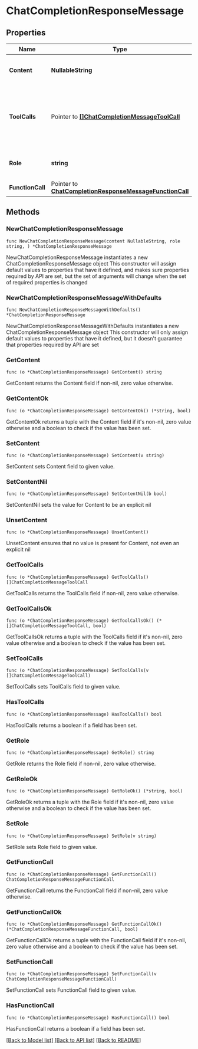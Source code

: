 # ChatCompletionResponseMessage

## Properties

Name | Type | Description | Notes
------------ | ------------- | ------------- | -------------
**Content** | **NullableString** | The contents of the message. | 
**ToolCalls** | Pointer to [**[]ChatCompletionMessageToolCall**](ChatCompletionMessageToolCall.md) | The tool calls generated by the model, such as function calls. | [optional] 
**Role** | **string** | The role of the author of this message. | 
**FunctionCall** | Pointer to [**ChatCompletionResponseMessageFunctionCall**](ChatCompletionResponseMessageFunctionCall.md) |  | [optional] 

## Methods

### NewChatCompletionResponseMessage

`func NewChatCompletionResponseMessage(content NullableString, role string, ) *ChatCompletionResponseMessage`

NewChatCompletionResponseMessage instantiates a new ChatCompletionResponseMessage object
This constructor will assign default values to properties that have it defined,
and makes sure properties required by API are set, but the set of arguments
will change when the set of required properties is changed

### NewChatCompletionResponseMessageWithDefaults

`func NewChatCompletionResponseMessageWithDefaults() *ChatCompletionResponseMessage`

NewChatCompletionResponseMessageWithDefaults instantiates a new ChatCompletionResponseMessage object
This constructor will only assign default values to properties that have it defined,
but it doesn't guarantee that properties required by API are set

### GetContent

`func (o *ChatCompletionResponseMessage) GetContent() string`

GetContent returns the Content field if non-nil, zero value otherwise.

### GetContentOk

`func (o *ChatCompletionResponseMessage) GetContentOk() (*string, bool)`

GetContentOk returns a tuple with the Content field if it's non-nil, zero value otherwise
and a boolean to check if the value has been set.

### SetContent

`func (o *ChatCompletionResponseMessage) SetContent(v string)`

SetContent sets Content field to given value.


### SetContentNil

`func (o *ChatCompletionResponseMessage) SetContentNil(b bool)`

 SetContentNil sets the value for Content to be an explicit nil

### UnsetContent
`func (o *ChatCompletionResponseMessage) UnsetContent()`

UnsetContent ensures that no value is present for Content, not even an explicit nil
### GetToolCalls

`func (o *ChatCompletionResponseMessage) GetToolCalls() []ChatCompletionMessageToolCall`

GetToolCalls returns the ToolCalls field if non-nil, zero value otherwise.

### GetToolCallsOk

`func (o *ChatCompletionResponseMessage) GetToolCallsOk() (*[]ChatCompletionMessageToolCall, bool)`

GetToolCallsOk returns a tuple with the ToolCalls field if it's non-nil, zero value otherwise
and a boolean to check if the value has been set.

### SetToolCalls

`func (o *ChatCompletionResponseMessage) SetToolCalls(v []ChatCompletionMessageToolCall)`

SetToolCalls sets ToolCalls field to given value.

### HasToolCalls

`func (o *ChatCompletionResponseMessage) HasToolCalls() bool`

HasToolCalls returns a boolean if a field has been set.

### GetRole

`func (o *ChatCompletionResponseMessage) GetRole() string`

GetRole returns the Role field if non-nil, zero value otherwise.

### GetRoleOk

`func (o *ChatCompletionResponseMessage) GetRoleOk() (*string, bool)`

GetRoleOk returns a tuple with the Role field if it's non-nil, zero value otherwise
and a boolean to check if the value has been set.

### SetRole

`func (o *ChatCompletionResponseMessage) SetRole(v string)`

SetRole sets Role field to given value.


### GetFunctionCall

`func (o *ChatCompletionResponseMessage) GetFunctionCall() ChatCompletionResponseMessageFunctionCall`

GetFunctionCall returns the FunctionCall field if non-nil, zero value otherwise.

### GetFunctionCallOk

`func (o *ChatCompletionResponseMessage) GetFunctionCallOk() (*ChatCompletionResponseMessageFunctionCall, bool)`

GetFunctionCallOk returns a tuple with the FunctionCall field if it's non-nil, zero value otherwise
and a boolean to check if the value has been set.

### SetFunctionCall

`func (o *ChatCompletionResponseMessage) SetFunctionCall(v ChatCompletionResponseMessageFunctionCall)`

SetFunctionCall sets FunctionCall field to given value.

### HasFunctionCall

`func (o *ChatCompletionResponseMessage) HasFunctionCall() bool`

HasFunctionCall returns a boolean if a field has been set.


[[Back to Model list]](../README.md#documentation-for-models) [[Back to API list]](../README.md#documentation-for-api-endpoints) [[Back to README]](../README.md)


